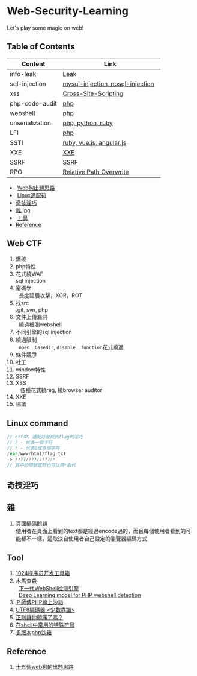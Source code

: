 # Web-Security-Learning    
Let's play some magic on web!

## Table of Contents  
Content | Link 
------------ | ------------- 
info-leak | [Leak](https://github.com/shinmao/Web-Security-Learning/tree/master/INFO-leak) 
sql-injection | [mysql-injection, nosql-injection](https://github.com/shinmao/Web-Security-Learning/tree/master/SQL-inj)   
xss | [Cross-Site-Scripting](https://github.com/shinmao/Web-Security-Learning/tree/master/XSS)   
php-code-audit | [php](https://github.com/shinmao/Web-Security-Learning/tree/master/PHP-Code-Audt)   
webshell | [php](https://github.com/shinmao/Web-Security-Learning/tree/master/Webshell)   
unserialization | [php, python, ruby](https://github.com/shinmao/Web-Security-Learning/tree/master/Unserialization)  
LFI | [php](https://github.com/shinmao/Web-Security-Learning/tree/master/LFI)  
SSTI | [ruby, vue.js, angular.js](https://github.com/shinmao/Web-Security-Learning/tree/master/SSTI)  
XXE | [XXE](https://github.com/shinmao/Web-Security-Learning/tree/master/XXE)  
SSRF | [SSRF](https://github.com/shinmao/Web-Security-Learning/tree/master/SSRF)  
RPO | [Relative Path Overwrite](https://github.com/shinmao/Web-Security-Learning/tree/master/RPO)

*  [Web狗出題思路](#web-ctf)  
*  [Linux通配符](#linux-command)  
*  [奇技淫巧](#奇技淫巧)  
*  [雜.jpg](#雜)
*  [工具](#tool)  
*  [Reference](#reference)

## Web CTF
1. 爆破
2. php特性  
3. 花式繞WAF  
   sql injection  
4. 密碼學  
   長度延展攻擊，XOR，ROT  
5. 找src  
   .git, svn, php  
6. 文件上傳漏洞  
   繞過檢測webshell  
7. 不同引擎的sql injection  
8. 繞過限制  
   `open__basedir`, `disable__function`花式繞過  
9. 條件競爭 
10. 社工  
11. window特性  
12. SSRF  
13. XSS  
    各種花式繞reg, 繞browser auditor  
14. XXE  
15. 協議  

## Linux command
```php
// ctf中，通配符是找到flag的淫巧
// ? - 代表一個字符
// * - 代表0或多個字符
/var/www/html/flag.txt
-> /???/???/????/*
// 其中的問號當然也可以用*取代
```

## 奇技淫巧

## 雜
1. 頁面編碼問題  
使用者在頁面上看到的text都是經過encode過的，而且每個使用者看到的可能都不一樣，這取決自使用者自己設定的瀏覽器編碼方式  


## Tool
1. [1024程序员开发工具箱](https://1024tools.com/)  
2. 木馬查殺  
   [下一代WebShell检测引擎](https://scanner.baidu.com/#/pages/intro)  
   [Deep Learning model for PHP webshell detection](http://webshell.cdxy.me/)  
3. [Ｐ師傅PHP線上沙箱](http://675ba661.2m1.pw/dbc05bfc-3302-4565-9ac9-3c94d905e53b.php)  
4. [UTF8編碼器 <少數靠譜>](https://mothereff.in/utf-8)  
5. [正則讓你頭痛了嗎？](https://regexr.com/)  
6. [在shell中常用的特殊符号](http://www.cnblogs.com/balaamwe/archive/2012/03/15/2397998.html)  
7. [多版本php沙箱](http://sandbox.onlinephpfunctions.com/)

## Reference
1. [十五個web狗的出題思路](https://weibo.com/ttarticle/p/show?id=2309403980950244591011)
